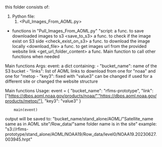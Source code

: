 this folder consists of:
1. Python file:
    1. <Pull_Images_From_AOML.py>



* functions in "Pull_Images_From_AOML.py" "script:
    a func. to save downloaded images to s3 <save_to_s3>
    a func. to check if the image exist on S3 side <check_exist_on_s3>
    a func. to download the image locally <download_file>
    a func. to get images url from the provided website link <get_url_folder_content>
    a func. Main function to call other functions when needed  <main>






Main functions Args:
    event: a dict containing:
        - "bucket_name": name of the S3 bucket
        - "links": list of AOML links to download from one for "noaa" and one for "metop
        - "key3": fixed with "value3" can be changed if used for a different site or changed the website structure




Main functions Usage:
        event = {
              "bucket_name": "rfims-prototype",
              "link": ["https://dbps.aoml.noaa.gov/products/noaa/","https://dbps.aoml.noaa.gov/products/metop/"],
              "key3": "value3"
                }

        main(event)




output will be saved to:
                "bucket_name/stand_alone/AOML/"Satellite_name same as in AOML site"/Row_data/"same folder name is in the site"
    example:
                "s3://rfims-prototype/stand_alone/AOML/NOAA19/Row_data/level0/NOAA19.20230627.003945.hrpt"


